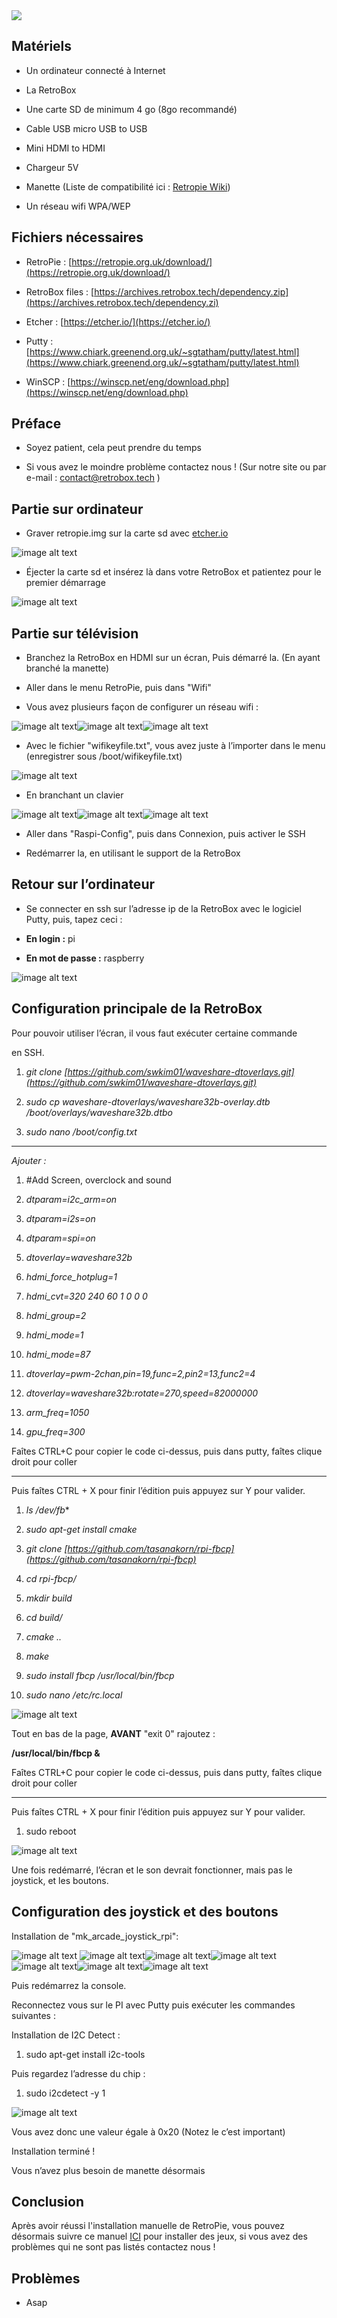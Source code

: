 <div class="image-header">
	<img src="https://i.imgur.com/32ObfXb.png"/>
</div>

## Matériels

* Un ordinateur connecté à Internet

* La RetroBox

* Une carte SD de minimum 4 go (8go recommandé)

* Cable USB micro USB to USB

* Mini HDMI to HDMI

* Chargeur 5V

* Manette (Liste de compatibilité ici : [Retropie Wiki](https://github.com/RetroPie/RetroPie-Setup/wiki/Controller-Configuration))

* Un réseau wifi WPA/WEP

## Fichiers nécessaires

* RetroPie : [https://retropie.org.uk/download/](https://retropie.org.uk/download/)

* RetroBox files : [https://archives.retrobox.tech/dependency.zip](https://archives.retrobox.tech/dependency.zi)

* Etcher : [https://etcher.io/](https://etcher.io/)

* Putty : [https://www.chiark.greenend.org.uk/~sgtatham/putty/latest.html](https://www.chiark.greenend.org.uk/~sgtatham/putty/latest.html)

* WinSCP : [https://winscp.net/eng/download.php](https://winscp.net/eng/download.php)

## Préface

* Soyez patient, cela peut prendre du temps

* Si vous avez le moindre problème contactez nous ! (Sur notre site ou par e-mail : contact@retrobox.tech )

## Partie sur ordinateur

* Graver retropie.img sur la carte sd avec [etcher.io](http://etcher.io/)

![image alt text](https://retrobox.happyblocks.info/project/Image/manual/RetroPie/FR/image_2.png)

* Éjecter la carte sd et insérez là dans votre RetroBox et patientez pour le premier démarrage

![image alt text](https://retrobox.happyblocks.info/project/Image/manual/RetroPie/FR/image_3.png)

## Partie sur télévision

* Branchez la RetroBox en HDMI sur un écran, Puis démarré la. (En ayant branché la manette)

* Aller dans le menu RetroPie, puis dans "Wifi"

* Vous avez plusieurs façon de configurer un réseau wifi :

![image alt text](https://retrobox.happyblocks.info/project/Image/manual/RetroPie/FR/image_6.png)![image alt text](https://retrobox.happyblocks.info/project/Image/manual/RetroPie/FR/image_4.png)![image alt text](https://retrobox.happyblocks.info/project/Image/manual/RetroPie/FR/image_5.png)

* Avec le fichier "wifikeyfile.txt", vous avez juste à l’importer dans le menu (enregistrer sous /boot/wifikeyfile.txt)				

![image alt text](https://retrobox.happyblocks.info/project/Image/manual/RetroPie/FR/image_7.png)

* En branchant un clavier

![image alt text](https://retrobox.happyblocks.info/project/Image/manual/RetroPie/FR/image_9.png)![image alt text](https://retrobox.happyblocks.info/project/Image/manual/RetroPie/FR/image_8.png)![image alt text](https://retrobox.happyblocks.info/project/Image/manual/RetroPie/FR/image_10.png)

* Aller dans "Raspi-Config", puis dans Connexion, puis activer le SSH

* Redémarrer la, en utilisant le support de la RetroBox

## Retour sur l’ordinateur

* Se connecter en ssh sur l’adresse ip de la RetroBox avec le logiciel Putty, puis, tapez ceci :

* **En login :** pi

* **En mot de passe :** raspberry

![image alt text](https://retrobox.happyblocks.info/project/Image/manual/RetroPie/FR/image_11.png)

## Configuration principale de la RetroBox					

Pour pouvoir utiliser l’écran, il vous faut exécuter certaine commande		 

en SSH.										

1. *git clone* *[https://github.com/swkim01/waveshare-dtoverlays.git](https://github.com/swkim01/waveshare-dtoverlays.git)*

2. *sudo cp waveshare-dtoverlays/waveshare32b-overlay.dtb /boot/overlays/waveshare32b.dtbo*

3. *sudo nano /boot/config.txt*

----------------------------------------------------------------------------------

*Ajouter :*

1. #Add Screen, overclock and sound

2. *dtparam=i2c_arm=on*

3. *dtparam=i2s=on*

4. *dtparam=spi=on*

5. *dtoverlay=waveshare32b*

6. *hdmi_force_hotplug=1*

7. *hdmi_cvt=320 240 60 1 0 0 0*

8. *hdmi_group=2*

9. *hdmi_mode=1*

10. *hdmi_mode=87*

11. *dtoverlay=pwm-2chan,pin=19,func=2,pin2=13,func2=4*

12. *dtoverlay=waveshare32b:rotate=270,speed=82000000*

13. *arm_freq=1050*

14. *gpu_freq=300*

<div class="docs-alert info">
  <i class="icon fas fa-question-circle"></i>
  <p>Faîtes CTRL+C pour copier le code ci-dessus, puis dans putty, faîtes clique droit pour coller</p>
</div>

----------------------------------------------------------------------------------

Puis faîtes CTRL + X pour finir l’édition puis appuyez sur Y pour valider.

1. *ls /dev/fb**

2. *sudo apt-get install cmake*

3. *git clone* *[https://github.com/tasanakorn/rpi-fbcp](https://github.com/tasanakorn/rpi-fbcp)*

4. *cd rpi-fbcp/*

5. *mkdir build*

6. *cd build/*

7. *cmake ..*

8. *make*

9. *sudo install fbcp /usr/local/bin/fbcp*

10. *sudo nano /etc/rc.local*

![image alt text](https://retrobox.happyblocks.info/project/Image/manual/RetroPie/FR/image_14.png)

Tout en bas de la page, **AVANT** "exit 0" rajoutez :

**/usr/local/bin/fbcp &**

<div class="docs-alert info">
  <i class="icon fas fa-question-circle"></i>
  <p>Faîtes CTRL+C pour copier le code ci-dessus, puis dans putty, faîtes clique droit pour coller</p>
</div>

----------------------------------------------------------------------------------

Puis faîtes CTRL + X pour finir l’édition puis appuyez sur Y pour valider.

1. sudo reboot

![image alt text](https://retrobox.happyblocks.info/project/Image/manual/RetroPie/FR/image_16.png)

Une fois redémarré, l’écran et le son devrait fonctionner, mais pas le joystick, et les boutons.

## Configuration des joystick et des boutons

Installation de "mk_arcade_joystick_rpi":

![image alt text](https://retrobox.happyblocks.info/project/Image/manual/RetroPie/FR/image_17.png)
![image alt text](https://retrobox.happyblocks.info/project/Image/manual/RetroPie/FR/image_19.png)![image alt text](https://retrobox.happyblocks.info/project/Image/manual/RetroPie/FR/image_20.png)![image alt text](https://retrobox.happyblocks.info/project/Image/manual/RetroPie/FR/image_21.png)![image alt text](https://retrobox.happyblocks.info/project/Image/manual/RetroPie/FR/image_22.png)![image alt text](https://retrobox.happyblocks.info/project/Image/manual/RetroPie/FR/image_23.png)![image alt text](https://retrobox.happyblocks.info/project/Image/manual/RetroPie/FR/image_24.png)

Puis redémarrez la console.

Reconnectez vous sur le PI avec Putty puis exécuter les commandes suivantes :

Installation de I2C Detect :

1. sudo apt-get install i2c-tools

Puis regardez l’adresse du chip :

1. sudo i2cdetect -y 1

![image alt text](https://retrobox.happyblocks.info/project/Image/manual/RetroPie/FR/image_25.png)

Vous avez donc une valeur égale à 0x20 (Notez le c’est important)


Installation terminé !

<div class="docs-alert info">
  <i class="icon fas fa-question-circle"></i>
  <p>Vous n’avez plus besoin de manette désormais</p>
</div>

## Conclusion

Après avoir réussi l'installation manuelle de RetroPie, vous pouvez désormais suivre ce manuel [ICI](FR-getting-started-avec-retropie) pour installer des jeux, si vous avez des problèmes qui ne sont pas listés contactez nous !

## Problèmes

* Asap
